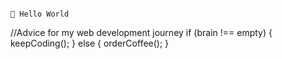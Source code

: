                                                                                                                      👋 Hello World
                                                                                                                     
                                                                                                                       
//Advice for my web development journey
if (brain !== empty) {
    keepCoding();
} else {
    orderCoffee();
}
  
